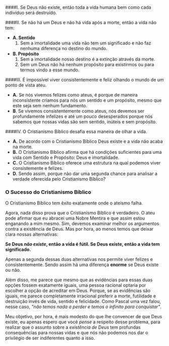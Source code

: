 ####I. Se Deus não existe, então toda a vida humana bem como cada indivíduo será destruído.

####II. Se não há um Deus e não há vida após a morte, então a vida não tem:
 - **A. Sentido**
    1. Sem a imortalidade uma vida não tem um significado e não faz nenhuma diferença no destino do mundo.
 - **B. Propósito**
    1. Sem a imortalidade nosso destino é a extinção através da morte.
    2. Sem um Deus não há nenhum propósito para existirmos ou para termos vindo a esse mundo.
    

####III. É impossível viver consistentemente e feliz olhando o mundo de um ponto de vista ateu.
 - **A.** Se nós vivemos felizes como ateus, é porque de maneira inconsistente criamos para nós um sentido e um propósito, mesmo que este seja sem nenhum fundamento.
 - **B**. Se vivemos consistentemente como ateus, nós devemos ser profundamente infelizes e até um pouco desesperados porque nós sabemos que nossas vidas são sem sentido, inúteis e sem propósito.

####IV. O Cristianismo Bíblico desafia essa maneira de olhar a vida.
  - **A.** De acordo com o Cristianismo Bíblico Deus existe e a vida não acaba na morte.
  - **B.** O Cristianismo Bíblico afirma que há condições suficientes para uma vida com Sentido e Propósito: Deus e imortalidade.
  - **C.** O Cristianismo Bíblico oferece uma estrutura na qual podemos viver consistemente e felizes.
  - **D.** Sendo assim, porque não dar uma segunda chance para analisar a verdade oferecida pelo Cristianismo Bíblico?

### O Sucesso do Cristianismo Bíblico
O Cristianismo Bíblico tem êxito exatamente onde o ateísmo falha.

Agora, nada disso prova que o Cristianismo Bíblico é verdadeiro. O ateu pode afirmar que eu abracei uma Nobre Mentira e que assim estou enganando a mim mesmo. Sim, devemos examinar melhor os argumentos contra a existência de Deus. Mas por hora, ao menos temos que deixar clara nossas alternativas:

**Se Deus *não existe*, então a vida é fútil. Se Deus existe, então a vida tem significado.**

Apenas a segunda dessas duas alternativas nos permite viver felizes e consistentemente. Sendo assim há uma diferença **enorme** se Deus existe ou não.

Além disso, me parece que mesmo que as evidências para essas duas opções fossem exatamente iguais, uma pessoa racional optaria por escolher a opção de acreditar em Deus. Porque, se as evidências são iguais, me parece completamente irracional preferir a morte, futilidade e destruição invés de vida, sentido e felicidade. Como Pascal uma vez falou, nesse caso, *"não temos nada a perder e temos o infinito para conquistar"*.

Meu objetivo, por hora, é mais modesto do que lhe convencer de que Deus existe, eu apenas espero que você *pense* a respeito desse problema, para realizar que o assunto sobre a *existência de Deus* tem profundas consequências para nossas vidas e que nós não podemos nos dar o privilégio de ser indiferentes quanto a isso.
